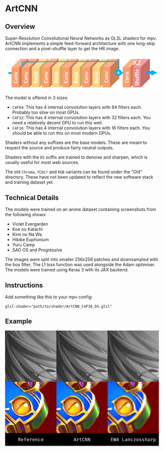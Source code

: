 # ArtCNN

## Overview
Super-Resolution Convolutional Neural Networks as GLSL shaders for mpv. ArtCNN implements a simple feed-forward architecture with one long-skip connection and a pixel-shuffle layer to get the HR image.

![Model Architecture](./Images/model_architecture.png "Model Architecture")

The model is offered in 3 sizes:
- `C4F64`: This has 4 internal convolution layers with 64 filters each. Probably too slow on most GPUs.
- `C4F32`: This has 4 internal convolution layers with 32 filters each. You need a relatively decent GPU to run this well.
- `C4F16`: This has 4 internal convolution layers with 16 filters each. You should be able to run this on most modern GPUs.

Shaders without any suffixes are the base models. These are meant to respect the source and produce fairly neutral outputs.

Shaders with the `DS` suffix are trained to denoise and sharpen, which is usually useful for most web sources.

The old `Chroma`, `YCbCr` and `RGB` variants can be found under the "Old" directory. These have not been updated to reflect the new software stack and training dataset yet.

## Technical Details
The models were trained on an anime dataset containing screenshots from the following shows:
- Violet Evergarden
- Koe no Katachi
- Kimi no Na Wa
- Hibike Euphonium
- Yuru Camp
- SAO OS and Progressive

The images were split into smaller 256x256 patches and downsampled with the box filter.
The L1 loss function was used alongside the Adam optimiser.
The models were trained using Keras 3 with its JAX backend.

## Instructions
Add something like this to your mpv config:
```
glsl-shader="path/to/shader/ArtCNN_C4F16_DS.glsl"
```

## Example
![Example](./Images/example.png "Example")
